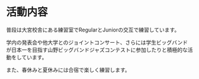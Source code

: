 # 活動内容
普段は大宮校舎にある練習室でRegularとJuniorの交互で練習しています。

学内の発表会や他大学とのジョイントコンサート、さらには学生ビッグバンドが日本一を目指す山野ビッグバンドジャズコンテストに参加したりと積極的な活動をしています。

また、春休みと夏休みには合宿で楽しく練習します。
